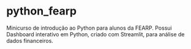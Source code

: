 # python_fearp
Minicurso de introdução ao Python para alunos da FEARP. Possui Dashboard interativo em Python, criado com Streamlit, para análise de dados financeiros.
